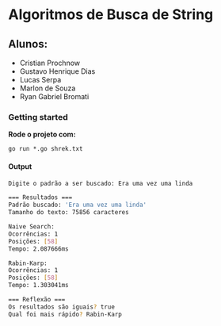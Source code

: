 # Algoritmos de Busca de String

## Alunos:

- Cristian Prochnow
- Gustavo Henrique Dias
- Lucas Serpa
- Marlon de Souza
- Ryan Gabriel Bromati

### Getting started

**Rode o projeto com:**

`go run *.go shrek.txt`

#### Output

```bash
Digite o padrão a ser buscado: Era uma vez uma linda

=== Resultados ===
Padrão buscado: 'Era uma vez uma linda'
Tamanho do texto: 75856 caracteres

Naive Search:
Ocorrências: 1
Posições: [58]
Tempo: 2.087666ms

Rabin-Karp:
Ocorrências: 1
Posições: [58]
Tempo: 1.303041ms

=== Reflexão ===
Os resultados são iguais? true
Qual foi mais rápido? Rabin-Karp
```
